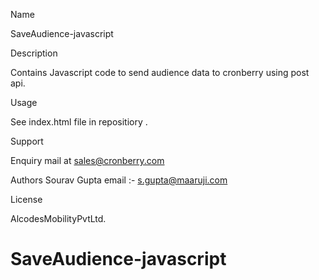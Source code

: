 Name

SaveAudience-javascript

Description

Contains Javascript code to send audience data to cronberry using post api.

Usage

See index.html file in repositiory .

Support

Enquiry mail at sales@cronberry.com

 Authors
 Sourav Gupta 
 email :-  s.gupta@maaruji.com

 License

 AlcodesMobilityPvtLtd.
# SaveAudience-javascript

